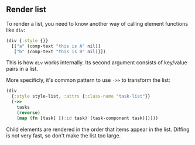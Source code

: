 
Render list
----

To render a list, you need to know another way of calling element functions like `div`:

```clojure
(div {:style {}}
  [["a" (comp-text "this is A" nil)]
   ["b" (comp-text "this is B" nil)]])
```

This is how `div` works internally. Its second argument consists of key/value pairs in a list.

More specificly, it's common pattern to use `->>` to transform the list:

```clojure
(div
  {:style style-list, :attrs {:class-name "task-list"}}
  (->>
    tasks
    (reverse)
    (map (fn [task] [(:id task) (task-component task)]))))
```

Child elements are rendered in the order that items appear in the list. Diffing is not very fast, so don't make the list too large.
